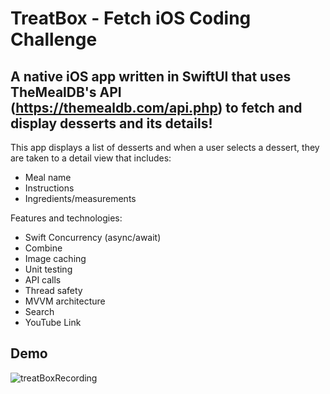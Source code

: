 # TreatBox - Fetch iOS Coding Challenge

## A native iOS app written in SwiftUI that uses TheMealDB's API (https://themealdb.com/api.php) to fetch and display desserts and its details!

This app displays a list of desserts and when a user selects a dessert, they are taken to a detail view that includes:

* Meal name
* Instructions
* Ingredients/measurements

Features and technologies:

* Swift Concurrency (async/await)
* Combine
* Image caching
* Unit testing
* API calls
* Thread safety
* MVVM architecture
* Search
* YouTube Link

## Demo
![treatBoxRecording](https://github.com/user-attachments/assets/dff7cb1a-da71-4990-833d-6af21d916ce9)


